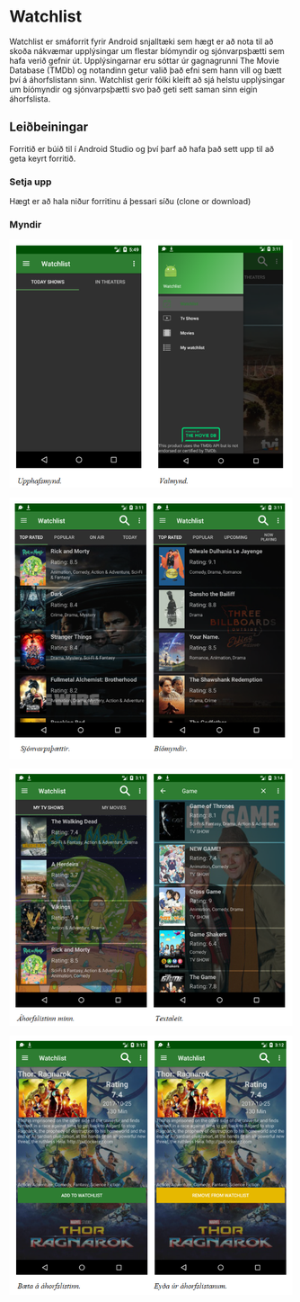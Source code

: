 # Watchlist
Watchlist er smáforrit fyrir Android snjalltæki sem hægt er að nota til að skoða nákvæmar upplýsingar 
um flestar bíómyndir og sjónvarpsþætti sem hafa verið gefnir út. Upplýsingarnar eru sóttar úr gagnagrunni 
The Movie Database (TMDb) og notandinn getur valið það efni sem hann vill og bætt því á áhorfslistann sinn. 
Watchlist gerir fólki kleift að sjá helstu upplýsingar um bíómyndir og sjónvarpsþætti svo það geti sett 
saman sinn eigin áhorfslista.

## Leiðbeiningar

Forritið er búið til í Android Studio og því þarf að hafa það sett upp til að geta keyrt forritið.

### Setja upp

Hægt er að hala niður forritinu á þessari síðu (clone or download)


### Myndir

![Alt tag](https://raw.githubusercontent.com/mej3hi/screenshot/master/mynd1.PNG)


![Alt tag](https://raw.githubusercontent.com/mej3hi/screenshot/master/mynd2.PNG)


![Alt tag](https://raw.githubusercontent.com/mej3hi/screenshot/master/mynd3.PNG)


![Alt tag](https://raw.githubusercontent.com/mej3hi/screenshot/master/mynd4.PNG)

